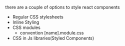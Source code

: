 there are a couple of options to style react components
- Regular CSS stylesheets
- Inline Styling
- CSS modules
    - convention [name].module.css
- CSS in Js libraries(Styled Components)
